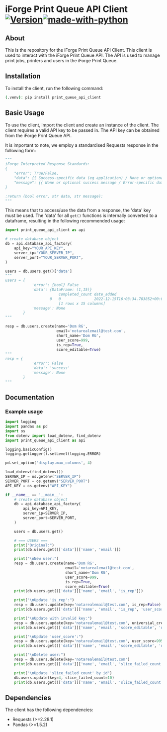 # iForge Print Queue API Client [![Version](https://badgen.net/pypi/v/print-queue-api-client/)](https://pypi.org/project/print-queue-api-client/)[![made-with-python](https://img.shields.io/badge/Made%20with-Python-1f425f.svg)](https://www.python.org/)


## About
This is the repository for the iForge Print Queue API Client. This client is used to interact with the iForge Print Queue API. The API is used to manage print jobs, printers and users in the iForge Print Queue.

## Installation
To install the client, run the following command:

```bash
(.venv): pip install print_queue_api_client
```
## Basic Usage
To use the client, import the client and create an instance of the client. The client requires a valid API key to be passed in. The API key can be obtained from the iForge Print Queue API.

It is important to note, we employ a standardised Requests response in the following form:
```python
"""
iForge Interpreted Response Standards:
{
    "error": True/False,
    "data": {{ Success-specific data (eg application) / None or optional error payload }},
    "message": {{ None or optional success message / Error-specific data (eg debug) }}
}

:return (bool error, str data, str message):
"""
```

This means that to access/use the data from a response, the 'data' key must be used. The 'data' for all `get()` functions is internally converted to a dataframe, resulting in the following recommended usage: 

```python
import print_queue_api_client as api

# create database object
db = api.database_api_factory(
    api_key="YOUR_API_KEY",
    server_ip="YOUR_SERVER_IP",
    server_port="YOUR_SERVER_PORT",
)

users = db.users.get()['data']
"""
users = {
            'error': {bool} False
            'data': {DataFrame: (1,15)}
                        completed_count date_added                          ... user_level  user_score
                    0   0               2022-12-15T16:03:34.783852+00:00    ... insane      658
                        [1 rows x 15 columns]
            'message': None
        }
"""

resp = db.users.create(name='Dom RG',
                       email='notarealemail@test.com',
                       short_name='Dom RG',
                       user_score=999,
                       is_rep=True,
                       score_editable=True)
"""
resp = {
            'error': False
            'data': 'success'
            'message': None
        }
"""

```
## Documentation
### Example usage
```python
import logging
import pandas as pd
import os
from dotenv import load_dotenv, find_dotenv
import print_queue_api_client as api

logging.basicConfig()
logging.getLogger().setLevel(logging.ERROR)

pd.set_option('display.max_columns', 4)

load_dotenv(find_dotenv())
SERVER_IP = os.getenv("SERVER_IP")
SERVER_PORT = os.getenv("SERVER_PORT")
API_KEY = os.getenv("API_KEY")

if __name__ == '__main__':
    # create database object
    db = api.database_api_factory(
        api_key=API_KEY,
        server_ip=SERVER_IP,
        server_port=SERVER_PORT,
    )

    users = db.users.get()

    # === USERS ===
    print("Original:")
    print(db.users.get()['data'][['name', 'email']])

    print("\nNew user:")
    resp = db.users.create(name='Dom RG',
                           email='notarealemail@test.com',
                           short_name='Dom RG',
                           user_score=999,
                           is_rep=True,
                           score_editable=True)
    print(db.users.get()['data'][['name', 'email', 'is_rep']])

    print("\nUpdate 'is_rep':")
    resp = db.users.update(key='notarealemail@test.com', is_rep=False)
    print(db.users.get()['data'][['name', 'email', 'is_rep', 'user_score']])

    print("\nUpdate with invalid key:")
    resp = db.users.update(key='notarealemail@test.com', universial_credit_score=0)
    print(db.users.get()['data'][['name', 'email', 'score_editable', 'user_score']])

    print("\nUpdate 'user_score':")
    resp = db.users.update(key='notarealemail@test.com', user_score=995)
    print(db.users.get()['data'][['name', 'email', 'score_editable', 'user_score']])

    print("\nDelete user:")
    resp = db.users.delete(key='notarealemail@test.com')
    print(db.users.get()['data'][['name', 'email', 'slice_failed_count']])

    print("\nUpdate 'slice_failed_count' by id")
    db.users.update(key=4, slice_failed_count=10)
    print(db.users.get()['data'][['name', 'email', 'slice_failed_count']])
```

## Dependencies
The client has the following dependencies:
- Requests (>=2.28.1)
- Pandas (>=1.5.2)
